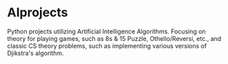 # AIprojects
Python projects utilizing Artificial Intelligence Algorithms. Focusing on theory for playing games, such as 8s & 15 Puzzle, Othello/Reversi, etc., and classic CS theory problems, such as implementing various versions of Djikstra's algorithm.
